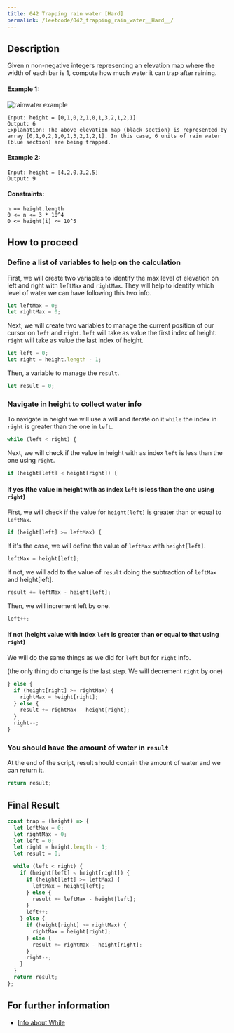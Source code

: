 ```yaml
---
title: 042 Trapping rain water [Hard]
permalink: /leetcode/042_trapping_rain_water__Hard__/
---
```


## Description

Given n non-negative integers representing an elevation map where the width of each bar is 1, compute how much water it can trap after raining.

#### Example 1:

![rainwater example](/keeptrace/assets/img/leetcode/042_trapping_rain_water__hard.png "a title")

```
Input: height = [0,1,0,2,1,0,1,3,2,1,2,1]
Output: 6
Explanation: The above elevation map (black section) is represented by array [0,1,0,2,1,0,1,3,2,1,2,1]. In this case, 6 units of rain water (blue section) are being trapped.
```

#### Example 2:

```
Input: height = [4,2,0,3,2,5]
Output: 9
```

#### Constraints:

```
n == height.length
0 <= n <= 3 * 10^4
0 <= height[i] <= 10^5
```

## How to proceed

### Define a list of variables to help on the calculation

First, we will create two variables to identify the max level of elevation on left and right with `leftMax` and `rightMax`.
They will help to identify which level of water we can have following this two info.

```javascript
let leftMax = 0;
let rightMax = 0;
```

Next, we will create two variables to manage the current position of our cursor on `left` and `right`.
`left` will take as value the first index of height.
`right` will take as value the last index of height.

```javascript
let left = 0;
let right = height.length - 1;
```

Then, a variable to manage the `result`.

```javascript
let result = 0;
```

### Navigate in height to collect water info

To navigate in height we will use a will and iterate on it `while` the index in `right` is greater than the one in `left`.

```javascript
while (left < right) {
```

Next, we will check if the value in height with as index `left` is less than the one using `right`.

```javascript
if (height[left] < height[right]) {
```

#### If yes (the value in height with as index `left` is less than the one using `right`)

First, we will check if the value for `height[left]` is greater than or equal to `leftMax`.

```javascript
if (height[left] >= leftMax) {
```

If it's the case, we will define the value of `leftMax` with `height[left]`.

```javascript
leftMax = height[left];
```

If not, we will add to the value of `result` doing the subtraction of `leftMax` and height[left].

```javascript
result += leftMax - height[left];
```

Then, we will increment left by one.

```javascript
left++;
```

#### If not (height value with index `left` is greater than or equal to that using `right`)

We will do the same things as we did for `left` but for `right` info.

(the only thing do change is the last step. We will decrement `right` by one)

```javascript
} else {
  if (height[right] >= rightMax) {
    rightMax = height[right];
  } else {
    result += rightMax - height[right];
  }
  right--;
}
```

### You should have the amount of water in `result`

At the end of the script, result should contain the amount of water and we can return it.

```javascript
return result;
```

## Final Result

```javascript
const trap = (height) => {
  let leftMax = 0;
  let rightMax = 0;
  let left = 0;
  let right = height.length - 1;
  let result = 0;

  while (left < right) {
    if (height[left] < height[right]) {
      if (height[left] >= leftMax) {
        leftMax = height[left];
      } else {
        result += leftMax - height[left];
      }
      left++;
    } else {
      if (height[right] >= rightMax) {
        rightMax = height[right];
      } else {
        result += rightMax - height[right];
      }
      right--;
    }
  }
  return result;
};
```

## For further information

- [Info about While](https://developer.mozilla.org/en-US/docs/Web/JavaScript/Reference/Statements/while)
